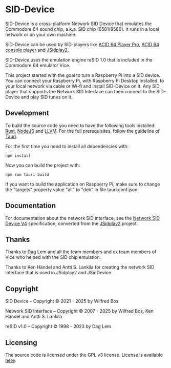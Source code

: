 # SID-Device

SID-Device is a cross-platform Network SID Device that emulates
the Commodore 64 sound chip, a.k.a. SID chip (6581/8580).
It runs in a local network or on your own machine.

SID-Device can be used by SID-players like
[ACID 64 Player Pro](https://www.acid64.com), 
[ACID 64 console player](https://github.com/WilfredC64/acid64c) and
[JSidplay2](https://sourceforge.net/projects/jsidplay2/).

SID-Device uses the emulation engine reSID 1.0 that is included in the Commodore 64 emulator Vice.

This project started with the goal to turn a Raspberry Pi
into a SID device.
You can connect your Raspberry Pi, with Raspberry Pi Desktop installed,
to your local network via cable or Wi-fi and install SID-Device on it. 
Any SID player that supports the Network SID Interface
can then connect to the SID-Device and play SID tunes on it.

## Development

To build the source code you need to have the following tools installed: 
[Rust](https://www.rust-lang.org/),
[NodeJS](https://nodejs.org/) and
[LLVM](https://llvm.org/). 
For the full prerequisites, follow the guideline of [Tauri](https://tauri.studio/v1/guides/getting-started/prerequisites).

For the first time you need to install all dependencies with:

```
npm install
```

Now you can build the project with:

```
npm run tauri build
```

If you want to build the application on Raspberry Pi, make sure to change the "targets" property value "all" to "deb" in file tauri.conf.json.


## Documentation

For documentation about the network SID interface, see the
[Network SID Device V4](https://htmlpreview.github.io/?https://github.com/WilfredC64/acid64c/blob/master/docs/network_sid_device_v4.html) specification,
converted from the
[JSidplay2](https://sourceforge.net/p/jsidplay2/code/HEAD/tree/trunk/jsidplay2/src/main/asciidoc/netsiddev.adoc) project.


## Thanks

Thanks to Dag Lem and all the team members and ex team members of Vice who
helped with the SID chip emulation.

Thanks to Ken H&auml;ndel and Antti S. Lankila for creating the network SID interface that is used in JSidplay2 and JSidDevice.


## Copyright

SID Device &ndash; Copyright &#xa9; 2021 - 2025 by Wilfred Bos

Network SID Interface &ndash; Copyright &#xa9; 2007 - 2025
by Wilfred Bos, Ken H&auml;ndel and Antti S. Lankila

reSID v1.0 &ndash; Copyright &#xa9; 1998 - 2023 by Dag Lem


## Licensing

The source code is licensed under the GPL v3 license. License is available [here](/LICENSE).
